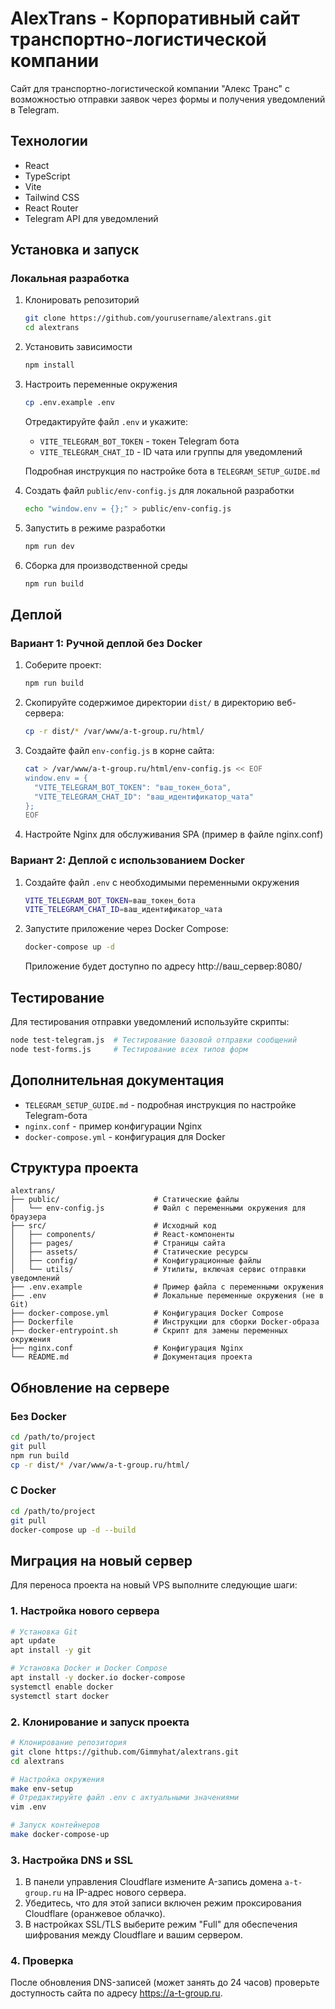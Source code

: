# AlexTrans - Корпоративный сайт транспортно-логистической компании

Сайт для транспортно-логистической компании "Алекс Транс" с возможностью отправки заявок через формы и получения уведомлений в Telegram.

## Технологии

- React
- TypeScript
- Vite
- Tailwind CSS
- React Router
- Telegram API для уведомлений

## Установка и запуск

### Локальная разработка

1. Клонировать репозиторий
   ```bash
   git clone https://github.com/yourusername/alextrans.git
   cd alextrans
   ```

2. Установить зависимости
   ```bash
   npm install
   ```

3. Настроить переменные окружения
   ```bash
   cp .env.example .env
   ```
   
   Отредактируйте файл `.env` и укажите:
   - `VITE_TELEGRAM_BOT_TOKEN` - токен Telegram бота
   - `VITE_TELEGRAM_CHAT_ID` - ID чата или группы для уведомлений
   
   Подробная инструкция по настройке бота в `TELEGRAM_SETUP_GUIDE.md`

4. Создать файл `public/env-config.js` для локальной разработки
   ```bash
   echo "window.env = {};" > public/env-config.js
   ```

5. Запустить в режиме разработки
   ```bash
   npm run dev
   ```

6. Сборка для производственной среды
   ```bash
   npm run build
   ```

## Деплой

### Вариант 1: Ручной деплой без Docker

1. Соберите проект:
   ```bash
   npm run build
   ```

2. Скопируйте содержимое директории `dist/` в директорию веб-сервера:
   ```bash
   cp -r dist/* /var/www/a-t-group.ru/html/
   ```

3. Создайте файл `env-config.js` в корне сайта:
   ```bash
   cat > /var/www/a-t-group.ru/html/env-config.js << EOF
   window.env = {
     "VITE_TELEGRAM_BOT_TOKEN": "ваш_токен_бота",
     "VITE_TELEGRAM_CHAT_ID": "ваш_идентификатор_чата"
   };
   EOF
   ```

4. Настройте Nginx для обслуживания SPA (пример в файле nginx.conf)

### Вариант 2: Деплой с использованием Docker

1. Создайте файл `.env` с необходимыми переменными окружения
   ```bash
   VITE_TELEGRAM_BOT_TOKEN=ваш_токен_бота
   VITE_TELEGRAM_CHAT_ID=ваш_идентификатор_чата
   ```

2. Запустите приложение через Docker Compose:
   ```bash
   docker-compose up -d
   ```

   Приложение будет доступно по адресу http://ваш_сервер:8080/

## Тестирование

Для тестирования отправки уведомлений используйте скрипты:

```bash
node test-telegram.js  # Тестирование базовой отправки сообщений
node test-forms.js     # Тестирование всех типов форм
```

## Дополнительная документация

- `TELEGRAM_SETUP_GUIDE.md` - подробная инструкция по настройке Telegram-бота
- `nginx.conf` - пример конфигурации Nginx
- `docker-compose.yml` - конфигурация для Docker

## Структура проекта

```
alextrans/
├── public/                     # Статические файлы
│   └── env-config.js           # Файл с переменными окружения для браузера
├── src/                        # Исходный код
│   ├── components/             # React-компоненты
│   ├── pages/                  # Страницы сайта
│   ├── assets/                 # Статические ресурсы
│   ├── config/                 # Конфигурационные файлы
│   └── utils/                  # Утилиты, включая сервис отправки уведомлений
├── .env.example                # Пример файла с переменными окружения
├── .env                        # Локальные переменные окружения (не в Git)
├── docker-compose.yml          # Конфигурация Docker Compose
├── Dockerfile                  # Инструкции для сборки Docker-образа
├── docker-entrypoint.sh        # Скрипт для замены переменных окружения
├── nginx.conf                  # Конфигурация Nginx
└── README.md                   # Документация проекта
```

## Обновление на сервере

### Без Docker

```bash
cd /path/to/project
git pull
npm run build
cp -r dist/* /var/www/a-t-group.ru/html/
```

### С Docker

```bash
cd /path/to/project
git pull
docker-compose up -d --build
```

## Миграция на новый сервер

Для переноса проекта на новый VPS выполните следующие шаги:

### 1. Настройка нового сервера

```bash
# Установка Git
apt update
apt install -y git

# Установка Docker и Docker Compose
apt install -y docker.io docker-compose
systemctl enable docker
systemctl start docker
```

### 2. Клонирование и запуск проекта

```bash
# Клонирование репозитория
git clone https://github.com/Gimmyhat/alextrans.git
cd alextrans

# Настройка окружения
make env-setup
# Отредактируйте файл .env с актуальными значениями
vim .env

# Запуск контейнеров
make docker-compose-up
```

### 3. Настройка DNS и SSL

1. В панели управления Cloudflare измените A-запись домена `a-t-group.ru` на IP-адрес нового сервера.
2. Убедитесь, что для этой записи включен режим проксирования Cloudflare (оранжевое облачко).
3. В настройках SSL/TLS выберите режим "Full" для обеспечения шифрования между Cloudflare и вашим сервером.

### 4. Проверка

После обновления DNS-записей (может занять до 24 часов) проверьте доступность сайта по адресу https://a-t-group.ru. 